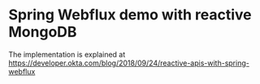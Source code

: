 # Spring Webflux demo with reactive MongoDB

The implementation is explained at https://developer.okta.com/blog/2018/09/24/reactive-apis-with-spring-webflux

